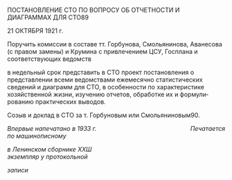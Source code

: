 ПОСТАНОВЛЕНИЕ СТО ПО ВОПРОСУ ОБ ОТЧЕТНОСТИ И ДИАГРАММАХ ДЛЯ СТО89

21 ОКТЯБРЯ 1921 г.

Поручить комиссии в составе тт. Горбунова, Смольянинова, Аванесова (с правом замены) и Крумина с привлечением ЦСУ, Госплана и соответствующих ведомств

в недельный срок представить в СТО проект постановления о представлении всеми ведомствами ежемесячно статистических сведений и диаграмм для СТО, в особенности по характеристике хозяйственной жизни, изучению отчетов, обработке их и формули­рованию практических выводов.

Созыв и доклад в СТО за т. Горбуновым или Смольяниновым90.

_Впервые напечатано в 1933 г.                                                       Печатается по машинописному_

_в Ленинском сборнике ХХШ_                                                               _экземпляр у протокольной_

_записи_